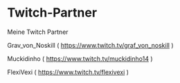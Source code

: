 # Twitch-Partner
Meine Twitch Partner


Grav_von_Noskill ( https://www.twitch.tv/graf_von_noskill )

Muckidinho ( https://www.twitch.tv/muckidinho14 ) 

FlexiVexi ( https://www.twitch.tv/flexivexi )
